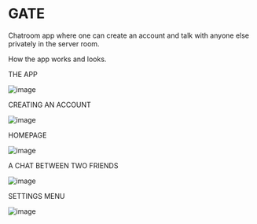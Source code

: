# GATE
Chatroom app where one can create an account and talk with anyone else privately in the server room.


How the app works and looks.

THE APP 








![image](https://i.imgur.com/ejceCLC.png)



CREATING AN ACCOUNT








![image](https://i.imgur.com/wTsyu2K.png)


HOMEPAGE







![image](https://i.imgur.com/8nU6kd8.png)


A CHAT BETWEEN TWO FRIENDS








![image](https://i.imgur.com/jSowWyK.png)



SETTINGS MENU














![image](https://i.imgur.com/9wVSiWf.png)

